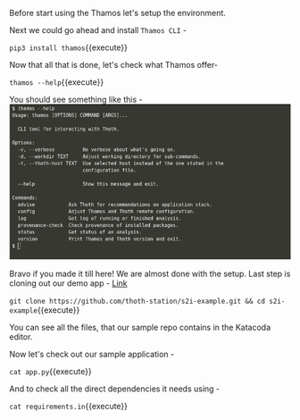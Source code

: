 Before start using the Thamos let's setup the environment.

Next we could go ahead and install `Thamos CLI` -

``pip3 install thamos``{{execute}}


Now that all that is done, let's check what Thamos offer-

``thamos --help``{{execute}}

You should see something like this -<br>
![Thamos help](https://raw.githubusercontent.com/saisankargochhayat/katacoda-scenarios/master/thamos-cli/assets/thamos_help.png)

Bravo if you made it till here! We are almost done with the setup. 
Last step is cloning out our demo app - [Link](https://github.com/thoth-station/s2i-example)

``git clone https://github.com/thoth-station/s2i-example.git && cd s2i-example``{{execute}}

You can see all the files, that our sample repo contains in the Katacoda editor.

Now let's check out our sample application - 

``cat app.py``{{execute}}

And to check all the direct dependencies it needs using - 

``cat requirements.in``{{execute}}